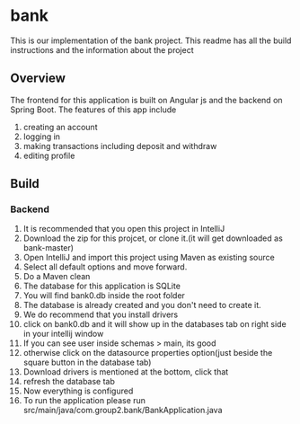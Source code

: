 # bank
This is our implementation of the bank project. This readme has all the build instructions and the information about the project

## Overview
The frontend for this application is built on Angular js and the backend on Spring Boot. 
The features of this app include
1) creating an account
2) logging in
3) making transactions including deposit and withdraw
4) editing profile

## Build
### Backend
1. It is recommended that you open this project in IntelliJ
2. Download the zip for this projcet, or clone it.(it will get downloaded as bank-master)
3. Open IntelliJ and import this project using Maven as existing source
4. Select all default options and move forward.
5. Do a Maven clean
6. The database for this application is SQLite
7. You will find bank0.db inside the root folder
8. The database is already created and you don't need to create it.
9. We do recommend that you install drivers
10. click on bank0.db and it will show up in the databases tab on right side in your intellij window
11. If you can see user inside schemas > main, its good
12. otherwise click on the datasource properties option(just beside the square button in the database tab)
13. Download drivers is mentioned at the bottom, click that
14. refresh the database tab
15. Now everything is configured
16. To run the application please run src/main/java/com.group2.bank/BankApplication.java

